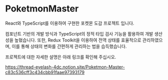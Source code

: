 # PoketmonMaster

React와 TypeScript를 이용하여 구현한 포켓몬 도감 프로젝트 입니다.

컴포넌트 기반의 개발 방식과 TypeScript의 정적 타입 검사 기능을 활용하여 개발 생산성을 높혔습니다. 또한, Redux Toolkit을 이용하여 전역 상태를 효율적으로 관리하였으며, 이를 통해 상태의 변화를 간편하게 관리하는 법을 습득했습니다.

프로젝트에 대한 자세한 설명은 아래 링크를 확인해 주십시오.

<a>https://thread-eyelash-4dc.notion.site/Poketmon-Master-c83c536cff3c434cbb91faae97393179</a>
